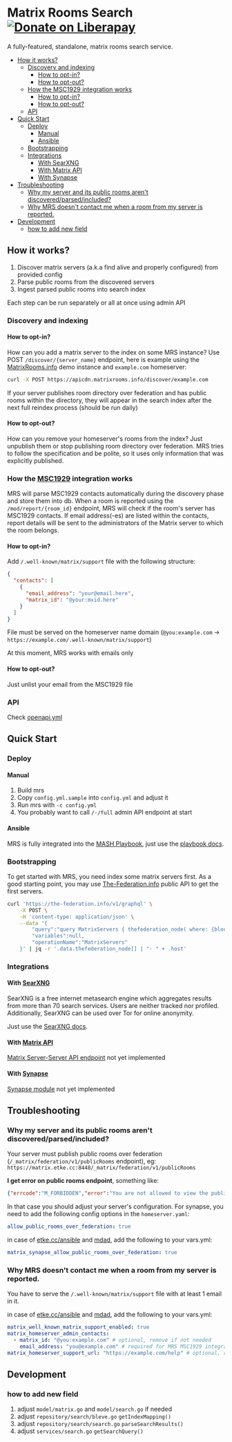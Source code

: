 # Matrix Rooms Search [![Donate on Liberapay](https://liberapay.com/assets/widgets/donate.svg)](https://liberapay.com/mrs/donate) 

A fully-featured, standalone, matrix rooms search service.


<!-- vim-markdown-toc GitLab -->

* [How it works?](#how-it-works)
    * [Discovery and indexing](#discovery-and-indexing)
        * [How to opt-in?](#how-to-opt-in)
        * [How to opt-out?](#how-to-opt-out)
    * [How the MSC1929 integration works](#how-the-msc1929-integration-works)
        * [How to opt-in?](#how-to-opt-in-1)
        * [How to opt-out?](#how-to-opt-out-1)
    * [API](#api)
* [Quick Start](#quick-start)
    * [Deploy](#deploy)
        * [Manual](#manual)
        * [Ansible](#ansible)
    * [Bootstrapping](#bootstrapping)
    * [Integrations](#integrations)
        * [With SearXNG](#with-searxng)
        * [With Matrix API](#with-matrix-api)
        * [With Synapse](#with-synapse)
* [Troubleshooting](#troubleshooting)
    * [Why my server and its public rooms aren't discovered/parsed/included?](#why-my-server-and-its-public-rooms-arent-discoveredparsedincluded)
    * [Why MRS doesn't contact me when a room from my server is reported.](#why-mrs-doesnt-contact-me-when-a-room-from-my-server-is-reported)
* [Development](#development)
    * [how to add new field](#how-to-add-new-field)

<!-- vim-markdown-toc -->

## How it works?

1. Discover matrix servers (a.k.a find alive and properly configured) from provided config
2. Parse public rooms from the discovered servers
3. Ingest parsed public rooms into search index

Each step can be run separately or all at once using admin API

### Discovery and indexing

#### How to opt-in?

How can you add a matrix server to the index on some MRS instance?
Use POST `/discover/{server_name}` endpoint, here is example using the [MatrixRooms.info](https://matrixrooms.info) demo instance and `example.com` homeserver:

```bash
curl -X POST https://apicdn.matrixrooms.info/discover/example.com
```

If your server publishes room directory over federation and has public rooms within the directory,
they will appear in the search index after the next full reindex process (should be run daily)

#### How to opt-out?

How can you remove your homeserver's rooms from the index?
Just unpublish them or stop publishing room directory over federation.
MRS tries to follow the specification and be polite, so it uses only information that was explicitly published.

### How the [MSC1929](https://github.com/matrix-org/matrix-spec-proposals/pull/1929) integration works

MRS will parse MSC1929 contacts automatically during the discovery phase and store them into db.
When a room is reported using the `/mod/report/{room_id}` endpoint, MRS will check if the room's server
has MSC1929 contacts. If email address(-es) are listed within the contacts, report details will be sent
to the administrators of the Matrix server to which the room belongs.

#### How to opt-in?

Add `/.well-known/matrix/support` file with the following structure:

```json
{
  "contacts": [
    {
      "email_address": "your@email.here",
      "matrix_id": "@your:mxid.here"
    }
  ]
}
```
File must be served on the homeserver name domain (`@you:example.com` -> `https://example.com/.well-known/matrix/support`)

At this moment, MRS works with emails only

#### How to opt-out?

Just unlist your email from the MSC1929 file

### API

Check [openapi.yml](./openapi.yml)

## Quick Start

### Deploy

#### Manual

1. Build mrs
2. Copy `config.yml.sample` into `config.yml` and adjust it
3. Run mrs with `-c config.yml`
4. You probably want to call `/-/full` admin API endpoint at start

#### Ansible

MRS is fully integrated into the [MASH Playbook](https://github.com/mother-of-all-self-hosting/mash-playbook/),
just use the [playbook docs](https://github.com/mother-of-all-self-hosting/mash-playbook/blob/main/docs/services/mrs.md).

### Bootstrapping

To get started with MRS, you need index some matrix servers first.
As a good starting point, you may use [The-Federation.info](https://the-federation.info) public API to get the first servers.

```bash
curl 'https://the-federation.info/v1/graphql' \
    -X POST \
    -H 'content-type: application/json' \
    --data '{
        "query":"query MatrixServers { thefederation_node( where: {blocked: {_eq: false}, thefederation_platform: {id: {_eq: 41}}} order_by: {last_success: desc} ) { host }}",
        "variables":null,
        "operationName":"MatrixServers"
    }' | jq -r '.data.thefederation_node[] | "- " + .host'
```

### Integrations

#### With [SearXNG](https://docs.searxng.org)

SearXNG is a free internet metasearch engine which aggregates results from more than 70 search services.
Users are neither tracked nor profiled. 
Additionally, SearXNG can be used over Tor for online anonymity.

Just use the [SearXNG docs](https://docs.searxng.org/dev/engines/online/mrs.html).

#### With [Matrix API](https://spec.matrix.org/latest/)

[Matrix Server-Server API endpoint](https://spec.matrix.org/v1.8/server-server-api/#public-room-directory) not yet implemented

#### With [Synapse](https://matrix-org.github.io/synapse/latest/)

[Synapse module](https://matrix-org.github.io/synapse/latest/modules/writing_a_module.html) not yet implemented

## Troubleshooting

### Why my server and its public rooms aren't discovered/parsed/included?

Your server must publish public rooms over federation (`/_matrix/federation/v1/publicRooms` endpoint), eg: `https://matrix.etke.cc:8448/_matrix/federation/v1/publicRooms`

**I get error on public rooms endpoint**, something like:

```json
{"errcode":"M_FORBIDDEN","error":"You are not allowed to view the public rooms list of example.com"}
```

In that case you should adjust your server's configuration.
For synapse, you need to add the following config options in the `homeserver.yaml`:

```yaml
allow_public_rooms_over_federation: true
```

in case of [etke.cc/ansible](https://gitlab.com/etke.cc/ansible) and [mdad](https://github.com/spantaleev/matrix-docker-ansible-deploy), add the following to your vars.yml:

```yaml
matrix_synapse_allow_public_rooms_over_federation: true
```

### Why MRS doesn't contact me when a room from my server is reported.

You have to serve the `/.well-known/matrix/support` file with at least 1 email in it.

in case of [etke.cc/ansible](https://gitlab.com/etke.cc/ansible) and [mdad](https://github.com/spantaleev/matrix-docker-ansible-deploy), add the following to your vars.yml:

```yaml
matrix_well_known_matrix_support_enabled: true
matrix_homeserver_admin_contacts:
  - matrix_id: "@you:example.com" # optional, remove if not needed
    email_address: "you@example.com" # required for MRS MSC1929 integration
matrix_homeserver_support_url: "https://example.com/help" # optional, remove if not needed
```

## Development

### how to add new field

1. adjust `model/matrix.go` and `model/search.go` if needed
2. adjust `repository/search/bleve.go` `getIndexMapping()`
3. adjust `repository/search/search.go` `parseSearchResults()`
4. adjust `services/search.go` `getSearchQuery()`
